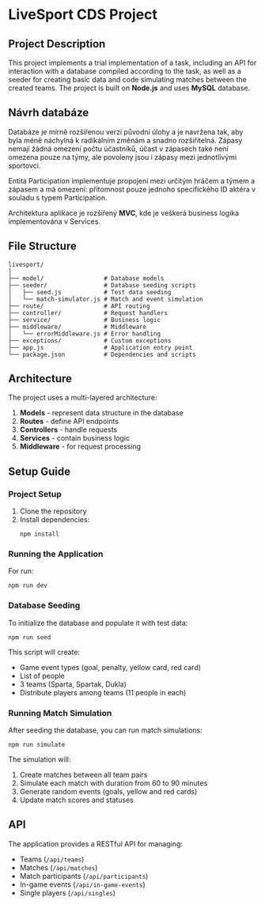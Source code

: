 # LiveSport CDS Project


## Project Description
This project implements a trial implementation of a task, including an API for interaction with a database compiled according to the task, as well as a seeder for creating basic data and code simulating matches between the created teams. The project is built on **Node.js** and uses **MySQL** database.

## Návrh databáze

Databáze je mírně rozšířenou verzí původní úlohy a je navržena tak, aby byla méně náchylná k radikálním změnám a snadno rozšiřitelná. Zápasy nemají žádná omezení počtu účastníků, účast v zápasech také není omezena pouze na týmy, ale povoleny jsou i zápasy mezi jednotlivými sportovci.

Entita Participation implementuje propojení mezi určitým hráčem a týmem a zápasem a má omezení: přítomnost pouze jednoho specifického ID aktéra v souladu s typem Participation.

Architektura aplikace je rozšířený **MVC**, kde je veškerá business logika implementována v Services.

## File Structure
```
livesport/
│
├── model/                 # Database models
├── seeder/                # Database seeding scripts
│   ├── seed.js            # Test data seeding
│   └── match-simulator.js # Match and event simulation
├── route/                 # API routing
├── controller/            # Request handlers
├── service/               # Business logic
├── middleware/            # Middleware
│   └── errorMiddleware.js # Error handling
├── exceptions/            # Custom exceptions
├── app.js                 # Application entry point
└── package.json           # Dependencies and scripts
```

## Architecture
The project uses a multi-layered architecture:
1. **Models** - represent data structure in the database
2. **Routes** - define API endpoints
3. **Controllers** - handle requests
4. **Services** - contain business logic
5. **Middleware** - for request processing

## Setup Guide

### Project Setup
1. Clone the repository
2. Install dependencies:
   ```
   npm install
   ```

### Running the Application
For run:
```
npm run dev
```

### Database Seeding
To initialize the database and populate it with test data:
```
npm run seed
```

This script will create:
- Game event types (goal, penalty, yellow card, red card)
- List of people
- 3 teams (Sparta, Spartak, Dukla)
- Distribute players among teams (11 people in each)

### Running Match Simulation
After seeding the database, you can run match simulations:
```
npm run simulate
```

The simulation will:
1. Create matches between all team pairs
2. Simulate each match with duration from 60 to 90 minutes
3. Generate random events (goals, yellow and red cards)
4. Update match scores and statuses

## API
The application provides a RESTful API for managing:
- Teams (`/api/teams`)
- Matches (`/api/matches`)
- Match participants (`/api/participants`)
- In-game events (`/api/in-game-events`)
- Single players (`/api/singles`)
